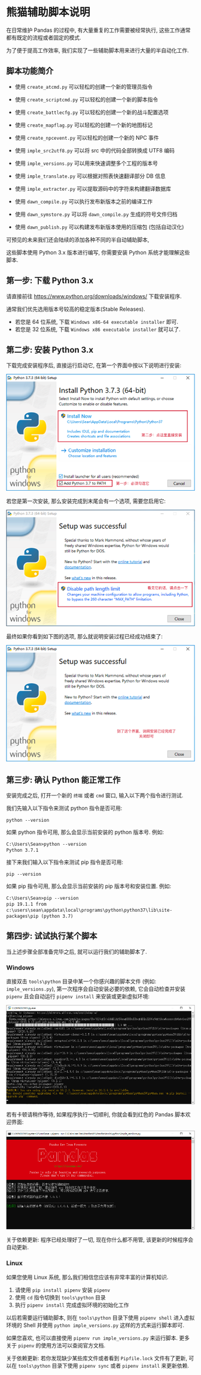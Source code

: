 熊猫辅助脚本说明
=============================================

在日常维护 Pandas 的过程中, 有大量重复的工作需要被经常执行, 这些工作通常都有既定的流程或者固定的模式.

为了便于提高工作效率, 我们实现了一些辅助脚本用来进行大量的半自动化工作.

脚本功能简介
--------------------------------------------

- 使用 `create_atcmd.py` 可以轻松的创建一个新的管理员指令
- 使用 `create_scriptcmd.py` 可以轻松的创建一个新的脚本指令
- 使用 `create_battlecfg.py` 可以轻松的创建一个新的战斗配置选项
- 使用 `create_mapflag.py` 可以轻松的创建一个新的地图标记
- 使用 `create_npcevent.py` 可以轻松的创建一个新的 NPC 事件

- 使用 `imple_src2utf8.py` 可以将 src 中的代码全部转换成 UTF8 编码
- 使用 `imple_versions.py` 可以用来快速调整多个工程的版本号
- 使用 `imple_translate.py` 可以根据对照表快速翻译部分 DB 信息
- 使用 `imple_extracter.py` 可以提取源码中的字符来构建翻译数据库

- 使用 `dawn_compile.py` 可以执行发布新版本之前的编译工作
- 使用 `dawn_symstore.py` 可以将 `dawn_compile.py` 生成的符号文件归档
- 使用 `dawn_publish.py` 可以构建发布新版本使用的压缩包 (包括自动汉化)


可预见的未来我们还会陆续的添加各种不同的半自动辅助脚本,

这些脚本使用 Python 3.x 版本进行编写, 你需要安装 Python 系统才能理解这些脚本.

第一步: 下载 Python 3.x
--------------------------------------------

请直接前往 https://www.python.org/downloads/windows/ 下载安装程序.

通常我们优先选用版本号较高的稳定版本(Stable Releases).

- 若您是 64 位系统, 下载 `Windows x86-64 executable installer` 即可.
- 若您是 32 位系统, 下载 `Windows x86 executable installer` 就可以了.

第二步: 安装 Python 3.x
--------------------------------------------

下载完成安装程序后, 直接运行启动它, 在第一个界面中按以下说明进行安装:

![第一步](./doc/images/python_installer/1.png)

若您是第一次安装, 那么安装完成到末尾会有一个选项, 需要您启用它:

![第二步](./doc/images/python_installer/2.png)

最终如果你看到如下图的选项, 那么就说明安装过程已经成功结束了:

![第三步](./doc/images/python_installer/3.png)

第三步: 确认 Python 能正常工作
--------------------------------------------

安装完成之后, 打开一个新的 `终端` 或者 `cmd` 窗口, 输入以下两个指令进行测试.

我们先输入以下指令来测试 python 指令是否可用:

```
python --version
```

如果 python 指令可用, 那么会显示当前安装的 python 版本号. 例如:

```
C:\Users\Sean>python --version
Python 3.7.1
```

接下来我们输入以下指令来测试 pip 指令是否可用:

```
pip --version
```

如果 pip 指令可用, 那么会显示当前安装的 pip 版本号和安装位置. 例如:

```
C:\Users\Sean>pip --version
pip 19.1.1 from c:\users\sean\appdata\local\programs\python\python37\lib\site-packages\pip (python 3.7)
```

第四步: 试试执行某个脚本
--------------------------------------------

当上述步骤全部准备完毕之后, 就可以运行我们的辅助脚本了.

### Windows

直接双击 `tools\python` 目录中某一个你感兴趣的脚本文件 (例如: `imple_versions.py`), 第一次程序会自动安装必要的依赖, 它会自动检查并安装 `pipenv` 且会自动运行 `pipenv install` 来安装或更新虚拟环境:

![自动安装依赖](./doc/images/python_screeshot/1.png)

若有卡顿请稍作等待, 如果程序执行一切顺利, 你就会看到红色的 Pandas 脚本欢迎界面:

![成功启动脚本](./doc/images/python_screeshot/2.png)

关于依赖更新: 程序已经处理好了一切, 现在你什么都不用管, 该更新的时候程序会自动更新.

### Linux

如果您使用 Linux 系统, 那么我们相信您应该有非常丰富的计算机知识.

1. 请使用 `pip install pipenv` 安装 `pipenv`
2. 使用 `cd` 指令切换到 `tools\python` 目录
3. 执行 `pipenv install` 完成虚拟环境的初始化工作

以后若需要运行辅助脚本, 则在 `tools\python` 目录下使用 `pipenv shell` 进入虚拟环境的 Shell 并使用 `python imple_versions.py` 这样的方式来运行脚本即可.

如果您喜欢, 也可以直接使用 `pipenv run imple_versions.py` 来运行脚本. 更多关于 `pipenv` 的使用方法可以查阅官方文档.

关于依赖更新: 若你发现缺少某些库文件或者看到 `Pipfile.lock` 文件有了更新, 可以在 `tools\python` 目录下使用 `pipenv sync` 或者 `pipenv install` 来更新依赖.
